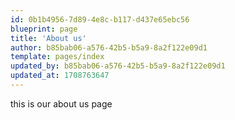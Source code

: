 ```yaml
---
id: 0b1b4956-7d89-4e8c-b117-d437e65ebc56
blueprint: page
title: 'About us'
author: b85bab06-a576-42b5-b5a9-8a2f122e09d1
template: pages/index
updated_by: b85bab06-a576-42b5-b5a9-8a2f122e09d1
updated_at: 1708763647
---
```

this is our about us page
